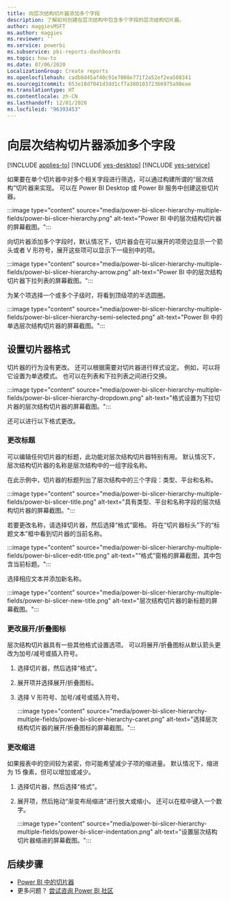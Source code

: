 ```yaml
---
title: 向层次结构切片器添加多个字段
description: 了解如何创建在层次结构中包含多个字段的层次结构切片器。
author: maggiesMSFT
ms.author: maggies
ms.reviewer: ''
ms.service: powerbi
ms.subservice: pbi-reports-dashboards
ms.topic: how-to
ms.date: 07/06/2020
LocalizationGroup: Create reports
ms.openlocfilehash: cadb8d45af40c91e7008e771f2a52ef2ea508341
ms.sourcegitcommit: 653e18d7041d3dd1cf7a38010372366975a98eae
ms.translationtype: HT
ms.contentlocale: zh-CN
ms.lasthandoff: 12/01/2020
ms.locfileid: "96393453"
---
```

# <a name="add-multiple-fields-to-a-hierarchy-slicer"></a>向层次结构切片器添加多个字段

[!INCLUDE [applies-to](../includes/applies-to.md)] [!INCLUDE [yes-desktop](../includes/yes-desktop.md)] [!INCLUDE [yes-service](../includes/yes-service.md)]

如果要在单个切片器中对多个相关字段进行筛选，可以通过构建所谓的“层次结构”切片器来实现。 可以在 Power BI Desktop 或 Power BI 服务中创建这些切片器。

:::image type="content" source="media/power-bi-slicer-hierarchy-multiple-fields/power-bi-slicer-hierarchy.png" alt-text="Power BI 中的层次结构切片器的屏幕截图。":::

向切片器添加多个字段时，默认情况下，切片器会在可以展开的项旁边显示一个箭头或者 V 形符号，展开这些项可以显示下一级别中的项。

:::image type="content" source="media/power-bi-slicer-hierarchy-multiple-fields/power-bi-slicer-hierarchy-arrow.png" alt-text="Power BI 中的层次结构切片器下拉列表的屏幕截图。":::
 
 
为某个项选择一个或多个子级时，将看到顶级项的半选圆圈。
 
:::image type="content" source="media/power-bi-slicer-hierarchy-multiple-fields/power-bi-slicer-hierarchy-semi-selected.png" alt-text="Power BI 中的单选层次结构切片器的屏幕截图。":::

## <a name="format-the-slicer"></a>设置切片器格式

切片器的行为没有更改。 还可以根据需要对切片器进行样式设定。 例如，可以将它设置为单选模式。 也可以在列表和下拉列表之间进行交换。 

:::image type="content" source="media/power-bi-slicer-hierarchy-multiple-fields/power-bi-slicer-hierarchy-dropdown.png" alt-text="格式设置为下拉切片器的层次结构切片器的屏幕截图。":::

还可以进行以下格式更改。

### <a name="change-the-title"></a>更改标题

可以编辑任何切片器的标题，此功能对层次结构切片器特别有用。 默认情况下，层次结构切片器的名称是层次结构中的一组字段名称。

在此示例中，切片器的标题列出了层次结构中的三个字段：类型、平台和名称。

:::image type="content" source="media/power-bi-slicer-hierarchy-multiple-fields/power-bi-slicer-title.png" alt-text="具有类型、平台和名称字段的层次结构切片器的屏幕截图。":::

若要更改名称，请选择切片器，然后选择“格式”窗格。 将在“切片器标头”下的“标题文本”框中看到切片器的当前名称。 

:::image type="content" source="media/power-bi-slicer-hierarchy-multiple-fields/power-bi-slicer-edit-title.png" alt-text="“格式”窗格的屏幕截图，其中包含当前标题。":::

选择相应文本并添加新名称。

:::image type="content" source="media/power-bi-slicer-hierarchy-multiple-fields/power-bi-slicer-new-title.png" alt-text="层次结构切片器的新标题的屏幕截图。":::


### <a name="change-the-expandcollapse-icon"></a>更改展开/折叠图标

层次结构切片器具有一些其他格式设置选项。 可以将展开/折叠图标从默认箭头更改为加号/减号或插入符号。

1. 选择切片器，然后选择“格式”。
1. 展开项并选择展开/折叠图标。
1. 选择 V 形符号、加号/减号或插入符号。
 
    :::image type="content" source="media/power-bi-slicer-hierarchy-multiple-fields/power-bi-slicer-hierarchy-caret.png" alt-text="选择层次结构切片器的展开/折叠图标的屏幕截图。":::
 
### <a name="change-the-indentation"></a>更改缩进

如果报表中的空间较为紧密，你可能希望减少子项的缩进量。 默认情况下，缩进为 15 像素，但可以增加或减少。 

1. 选择切片器，然后选择“格式”。
1. 展开项，然后拖动“渐变布局缩进”进行放大或缩小。 还可以在框中键入一个数字。

    :::image type="content" source="media/power-bi-slicer-hierarchy-multiple-fields/power-bi-slicer-indentation.png" alt-text="设置层次结构切片器缩进的屏幕截图。":::

## <a name="next-steps"></a>后续步骤

- [Power BI 中的切片器](../visuals/power-bi-visualization-slicers.md)
- 更多问题？ [尝试咨询 Power BI 社区](https://community.powerbi.com/)
